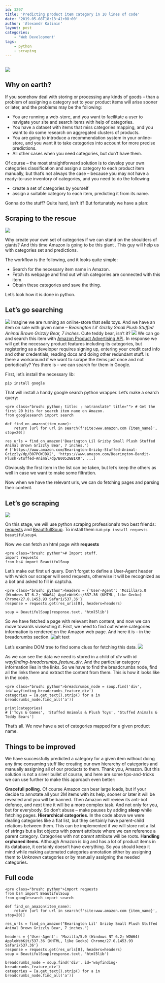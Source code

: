 ```yaml
---
id: 3297
title: 'Predicting product item category in 10 lines of code'
date: '2019-05-08T18:13:41+08:00'
author: 'Alexandr Kalinin'
layout: post
categories:
    - 'Web Development'
tags:
    - python
    - scraping
---
```


## ![](https://staging.monsterinsights.com/wp-content/uploads/2017/11/woocommerce-category-seo-tips.jpg)

## Why on earth?

If you somehow deal with storing or processing any kinds of goods – than a problem of assigning a category set to your product items will arise sooner or later, and the problems may be the following:

- You are running a web-store, and you want to facilitate a user to navigate your site and search items with help of categories.
- You have a dataset with items that miss categories mapping, and you want to do some research on aggregated clusters of products.
- You are going to introduce a recommendation system in your online-store, and you want it to take categories into account for more precise predictions.
- All other cases when you need categories, but don’t have them.

Of course – the most straightforward solution is to develop your own categories classification and assign a category to each product item manually, but that’s not always the case – because you may not have a ready-to-use inventory of categories, and you need to do the following:

- create a set of categories by yourself
- assign a suitable category to each item, predicting it from its name.

Gonna do the stuff? Quite hard, isn’t it? But fortunately we have a plan:

## Scraping to the rescue

![](https://raw.githubusercontent.com/pluralsight/guides/master/images/310d6edd-b569-408a-a61d-f6d9a9a9eb61.png)

Why create your own set of categories if we can stand on the shoulders of giants? And this time Amazon is going to be this giant . This guy will help us with categories set and predictions.

The workflow is the following, and it looks quite simple:

- Search for the necessary item name in Amazon.
- Fetch its webpage and find out which categories are connected with this item.
- Obtain these categories and save the thing.

Let’s look how it is done in python.

## Let’s go searching

![](https://www.shoutmeloud.com/wp-content/uploads/2018/05/Find-Google-Keyword-Planner-Search-Volume.jpg)
Imagine we are running an online-store that sells toys. And we have an item on sale with given name – *Bearington Lil’ Grizby Small Plush Stuffed Animal Brown Grizzly Bear, 7 inches*. Cute teddy bear, isn’t it?
![](https://images-na.ssl-images-amazon.com/images/I/61XkHgA5QtL._SL1000_.jpg)
We can go and search this item with [Amazon Product Advertising API](https://docs.aws.amazon.com/AWSECommerceService/latest/DG/EX_SearchingbyKeyword.html). In response we will get the necessary product features including its categories, but registering as a developer requires signing up, entering your credit card info and other credentials, reading docs and doing other redundant stuff. Is there a workaround if we want to scrape the items just once and not periodically? Yes there is – we can search for them in Google.

First, let’s install the necessary lib:

`pip install google`

That will install a handy google search python wrapper. Let’s make a search query:

```
<pre class="brush: python; title: ; notranslate" title=""> # Get the first 20 hits for search item name on Amazon.
from googlesearch import search

def find_on_amazon(item_name):
    return [url for url in search(f'site:www.amazon.com {item_name}', stop=20)]

res_urls = find_on_amazon('Bearington Lil Grizby Small Plush Stuffed Animal Brown Grizzly Bear, 7 inches.')
# ['https://www.amazon.com/Bearington-Grizby-Stuffed-Animal-Grizzly/dp/B07PGWJDX2', 'https://www.amazon.com/Bearington-Bandit-Plush-Stuffed-Animal/dp/B0052GBIX0', ...]
```

Obviously the first item in the list can be taken, but let’s keep the others as well in case we want to make some filtration.

Now when we have the relevant urls, we can do fetching pages and parsing their content.

## <a id="Lets_go_scraping_60"></a>Let’s go scraping

![](https://searchenginewatch.com/wp-content/uploads/2018/10/web-crawler-feature.jpg)

On this stage, we will use python scraping professional’s two best friends: [requests](https://2.python-requests.org/en/master/) and [BeautifullSoup](https://www.crummy.com/software/BeautifulSoup/bs4/doc/). To install them run `pip install requests beautifulsoup4`.

Now we can fetch an html page with **requests**

```
<pre class="brush: python"># Import stuff.
import requests
from bs4 import BeautifulSoup
```

Let’s make out first url query. Don’t forget to define a User-Agent header with which our scraper will send requests, otherwise it will be recognized as a bot and asked to fill in captcha.

```
<pre class="brush: python">headers = {'User-Agent': 'Mozilla/5.0 (Windows NT 6.2; WOW64) AppleWebKit/537.36 (KHTML, like Gecko) Chrome/27.0.1453.93 Safari/537.36'}
response = requests.get(res_urls[0], headers=headers)

soup = BeautifulSoup(response.text, 'html5lib')
```

So we have fetched a page with relevant item content, and now we can move towards vivisecting it. First, we need to find out where categories information is rendered on the Amazon web page. And here it is – in the breadcrumbs section.
![alt text](https://snag.gy/fLorCc.jpg)

Let’s examine DOM tree to find some clues for fetching this data.
![](https://snag.gy/A9wHxm.jpg)

As we can see the data we need is stored in a child of *div* with id *wayfinding-breadcrumbs\_feature\_div*. And the particular category information lies in the links. So we have to find the breadcrumbs node, find all the links there and extract the content from them. This is how it looks like in the code.

```
<pre class="brush: python">breadcrumbs_node = soup.find('div', id='wayfinding-breadcrumbs_feature_div')
categories = [a.get_text().strip() for a in breadcrumbs_node.find_all('a')]

print(categories)
# ['Toys & Games', 'Stuffed Animals & Plush Toys', 'Stuffed Animals & Teddy Bears']
```

That’s all. We now have a set of categories mapped for a given product name.

## <a id="Things_to_be_improved_97"></a>Things to be improved

We have successfully predicted a category for a given item without doing any time consuming stuff like creating our own hierarchy of categories and manually assigning all of our products to them. Thank you, Amazon. But this solution is not a silver bullet of course, and here are some tips-and-tricks we can use further to make this approach even better:

**Gracefull polling.** Of course Amazon can bear large loads, but if your decide to annotate all your 2M items with its help, sooner or later it will be revealed and you will be banned. Then Amazon will review its anti-bot defence, and next time it will be a more complex task. And not only for you, but for everybody. So don’t abuse – make pauses by adding **sleep** while fetching pages.
**Hierarchical categories.** In the code above we were dealing categories like a flat list, but they certainly have parent-child relations between them. This can be implemented if we will store not a list of strings but a list objects with *parent* attribute where we can reference a parent category. Categories with not *parent* attribute will be roots.
**Handling orphaned items.** Although Amazon is big and has a lot of product items in its database, it certainly doesn’t have everything. So you should keep it mind while making automated categories annotation either by assigning them to *Unknown* categories or by manually assigning the needed categories.

## Full code

```
<pre class="brush: python">import requests
from bs4 import BeautifulSoup
from googlesearch import search

def find_on_amazon(item_name):
    return [url for url in search(f'site:www.amazon.com {item_name}', stop=20)]
  
res_urls = find_on_amazon("Bearington Lil' Grizby Small Plush Stuffed Animal Brown Grizzly Bear, 7 inches.") 

headers = {'User-Agent': 'Mozilla/5.0 (Windows NT 6.2; WOW64) AppleWebKit/537.36 (KHTML, like Gecko) Chrome/27.0.1453.93 Safari/537.36'}
response = requests.get(res_urls[0], headers=headers)
soup = BeautifulSoup(response.text, 'html5lib')

breadcrumbs_node = soup.find('div', id='wayfinding-breadcrumbs_feature_div')
categories = [a.get_text().strip() for a in breadcrumbs_node.find_all('a')]
```